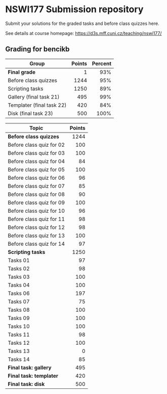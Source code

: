 # NSWI177 Submission repository

Submit your solutions for the graded tasks and before class quizzes here.

See details at course homepage: <https://d3s.mff.cuni.cz/teaching/nswi177/>

## Grading for bencikb

| Group                                            | Points | Percent |
|--------------------------------------------------|-------:|--------:|
| **Final grade**                                  |      1 |     93% |
| Before class quizzes                             |   1244 |     95% |
| Scripting tasks                                  |   1250 |     89% |
| Gallery (final task 21)                          |    495 |     99% |
| Templater (final task 22)                        |    420 |     84% |
| Disk (final task 23)                             |    500 |    100% |

| Topic                                            | Points |
|--------------------------------------------------|-------:|
| **Before class quizzes**                         |   1244 |
| Before class quiz for 02                         |    100 |
| Before class quiz for 03                         |    100 |
| Before class quiz for 04                         |     84 |
| Before class quiz for 05                         |    100 |
| Before class quiz for 06                         |     96 |
| Before class quiz for 07                         |     85 |
| Before class quiz for 08                         |     90 |
| Before class quiz for 09                         |    100 |
| Before class quiz for 10                         |     96 |
| Before class quiz for 11                         |     98 |
| Before class quiz for 12                         |     98 |
| Before class quiz for 13                         |    100 |
| Before class quiz for 14                         |     97 |
| **Scripting tasks**                              |   1250 |
| Tasks 01                                         |     97 |
| Tasks 02                                         |     98 |
| Tasks 03                                         |    100 |
| Tasks 04                                         |    100 |
| Tasks 06                                         |    197 |
| Tasks 07                                         |     75 |
| Tasks 08                                         |    100 |
| Tasks 09                                         |    100 |
| Tasks 10                                         |    100 |
| Tasks 11                                         |     98 |
| Tasks 12                                         |    100 |
| Tasks 13                                         |      0 |
| Tasks 14                                         |     85 |
| **Final task: gallery**                          |    495 |
| **Final task: templater**                        |    420 |
| **Final task: disk**                             |    500 |

